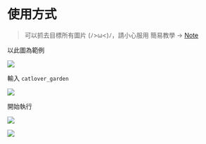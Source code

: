 # 使用方式
> 可以抓去目標所有圖片 (ﾉ>ω<)ﾉ，請小心服用
> 簡易教學 -> [Note](https://hackmd.io/@RsJen3MIQR6hHHZ68uAsoA/HkExCi83L)

以此圖為範例

![](https://i.imgur.com/TUh5w3O.png)

輸入 ```catlover_garden```

![](https://i.imgur.com/hMzrd9P.png)

開始執行

![](https://i.imgur.com/45zSVNr.png)

![](https://i.imgur.com/rRjiHUP.png)